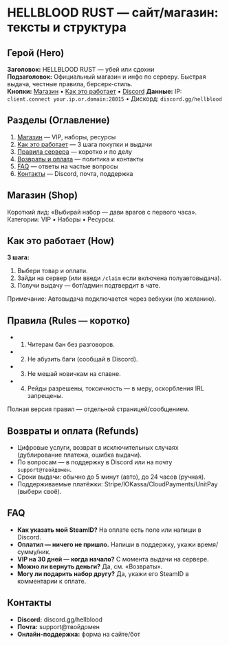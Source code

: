 # HELLBLOOD RUST — сайт/магазин: тексты и структура

## Герой (Hero)
**Заголовок:** HELLBLOOD RUST — убей или сдохни  
**Подзаголовок:** Официальный магазин и инфо по серверу. Быстрая выдача, честные правила, берсерк-стиль.  
**Кнопки:** [Магазин](#shop) • [Как это работает](#how) • [Discord](#contacts)
**Данные:** IP: `client.connect your.ip.or.domain:28015` • Дискорд: `discord.gg/hellblood`

## Разделы (Оглавление)
1. [Магазин](#shop) — VIP, наборы, ресурсы
2. [Как это работает](#how) — 3 шага покупки и выдачи
3. [Правила сервера](#rules) — коротко и по делу
4. [Возвраты и оплата](#refunds) — политика и контакты
5. [FAQ](#faq) — ответы на частые вопросы
6. [Контакты](#contacts) — Discord, почта, поддержка

## Магазин (Shop)
Короткий лид: «Выбирай набор — дави врагов с первого часа».  
Категории: VIP • Наборы • Ресурсы.

## Как это работает (How)
**3 шага:**
1) Выбери товар и оплати.  
2) Зайди на сервер (или введи `/claim` если включена полуавтовыдача).  
3) Получи выдачу — бот/админ подтвердит в чате.

Примечание: Автовыдача подключается через вебхуки (по желанию).

## Правила (Rules — коротко)
- 1) Читерам бан без разговоров.  
- 2) Не абузить баги (сообщай в Discord).  
- 3) Не мешай новичкам на спавне.  
- 4) Рейды разрешены, токсичность — в меру, оскорбления IRL запрещены.

Полная версия правил — отдельной страницей/сообщением.

## Возвраты и оплата (Refunds)
- Цифровые услуги, возврат в исключительных случаях (дублирование платежа, ошибка выдачи).  
- По вопросам — в поддержку в Discord или на почту `support@твойдомен`.  
- Сроки выдачи: обычно до 5 минут (авто), до 24 часов (ручная).  
- Поддерживаемые платёжки: Stripe/ЮKassa/CloudPayments/UnitPay (выбери своё).

## FAQ
- **Как указать мой SteamID?** На оплате есть поле или напиши в Discord.  
- **Оплатил — ничего не пришло.** Напиши в поддержку, укажи время/сумму/ник.  
- **VIP на 30 дней — когда начало?** С момента выдачи на сервере.  
- **Можно ли вернуть деньги?** Да, см. «Возвраты».  
- **Могу ли подарить набор другу?** Да, укажи его SteamID в комментарии к оплате.

## Контакты
- **Discord:** discord.gg/hellblood  
- **Почта:** support@твойдомен  
- **Онлайн-поддержка:** форма на сайте/бот

